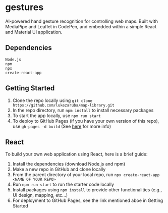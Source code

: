 # gestures

AI-powered hand gesture recognition for controlling web maps. Built with MediaPipe and Leaflet in CodePen, and embedded within a simple React and Material UI application.

## Dependencies

```
Node.js
npm
npx
create-react-app
```

## Getting Started

1. Clone the repo locally using `git clone https://github.com/lukezaruba/map-library.git`
2. In the repo directory, run `npm install` to install necessary packages
3. To start the app locally, use `npm run start`
4. To deploy to GitHub Pages (if you have your own version of this repo), use `gh-pages -d build` (See [here](https://gist.github.com/vre2h/da9db3733c238c174d13670fb77c1f1a) for more info)

## React

To build your own web application using React, here is a brief guide:

1. Install the dependencies (download Node.js and npm)
2. Make a new repo in GitHub and clone locally
3. From the parent directory of your local repo, run `npx create-react-app <NAME OF YOUR REPO>`
4. Run `npm run start` to run the starter code locally
5. Install packages using `npm install` to provide other functionalities (e.g., UI design, mapping, etc...)
6. For deployment to GitHub Pages, see the link mentioned aboe in Getting Started
